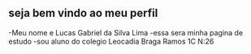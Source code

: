 
## seja bem vindo ao meu perfil
-Meu nome e Lucas Gabriel da Silva Lima
-essa sera minha pagina de estudo
-sou aluno do colegio Leocadia Braga Ramos
1C N:26

